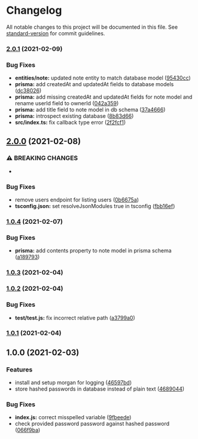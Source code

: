 # Changelog

All notable changes to this project will be documented in this file. See [standard-version](https://github.com/conventional-changelog/standard-version) for commit guidelines.

### [2.0.1](https://github.com/georgemunyoro/gramaro-api/compare/v2.0.0...v2.0.1) (2021-02-09)


### Bug Fixes

* **entities/note:** updated note entity to match database model ([95430cc](https://github.com/georgemunyoro/gramaro-api/commit/95430cc67e59f3a0057114da1a9b606dc17bff2d))
* **prisma:** add createdAt and updatedAt fields to database models ([dc38026](https://github.com/georgemunyoro/gramaro-api/commit/dc3802690c2219af77cd079108983e11cdf32078))
* **prisma:** add missing createdAt and updatedAt fields for note model and rename userId field to ownerId ([042a359](https://github.com/georgemunyoro/gramaro-api/commit/042a359c719dd7cfb43fa7ddf6b3024c8a583143))
* **prisma:** add title field to note model in db schema ([37a4666](https://github.com/georgemunyoro/gramaro-api/commit/37a46666a2aa0b5574edecbdf58e9e2b410219b7))
* **prisma:** introspect existing database ([8b83d66](https://github.com/georgemunyoro/gramaro-api/commit/8b83d661d37acbaa76628b42cbe590acee570f4d))
* **src/index.ts:** fix callback type error ([2f2fcf1](https://github.com/georgemunyoro/gramaro-api/commit/2f2fcf12f886145c014cf6329e737c2c26632bb4))

## [2.0.0](https://github.com/georgemunyoro/gramaro-api/compare/v1.0.4...v2.0.0) (2021-02-08)


### ⚠ BREAKING CHANGES

* 

### Bug Fixes

* remove users endpoint for listing users ([0b6675a](https://github.com/georgemunyoro/gramaro-api/commit/0b6675ab5eeb1313bec6bf34d5cae0e60b50ed42))
* **tsconfig.json:** set resolveJsonModules true in tsconfig ([fbb16ef](https://github.com/georgemunyoro/gramaro-api/commit/fbb16ef2c3f628c17192a3fca348449c79a83c4a))

### [1.0.4](https://github.com/georgemunyoro/gramaro-api/compare/v1.0.3...v1.0.4) (2021-02-07)


### Bug Fixes

* **prisma:** add contents property to note model in prisma schema ([a189793](https://github.com/georgemunyoro/gramaro-api/commit/a1897932e380212ed9eb08bc3ee012f2671c3e6c))

### [1.0.3](https://github.com/georgemunyoro/gramaro-api/compare/v1.0.2...v1.0.3) (2021-02-04)

### [1.0.2](https://github.com/georgemunyoro/gramaro-api/compare/v1.0.1...v1.0.2) (2021-02-04)


### Bug Fixes

* **test/test.js:** fix incorrect relative path ([a3799a0](https://github.com/georgemunyoro/gramaro-api/commit/a3799a0ba06187f917388e32a82b44f6fe5243ed))

### [1.0.1](https://github.com/georgemunyoro/gramaro-api/compare/v1.0.0...v1.0.1) (2021-02-04)

## 1.0.0 (2021-02-03)


### Features

* install and setup morgan for logging ([46597bd](https://github.com/georgemunyoro/gramaro-api/commit/46597bdd6e0e3924d9052b2f46a51eaae857d3df))
* store hashed passwords in database instead of plain text ([4689044](https://github.com/georgemunyoro/gramaro-api/commit/468904439c4a0094dfb526545f73afb1c77080bd))


### Bug Fixes

* **index.js:** correct misspelled variable ([9fbeede](https://github.com/georgemunyoro/gramaro-api/commit/9fbeede62cd91b4368a9c61ea07da820c2c76538))
* check provided password password against hashed password ([066f9ba](https://github.com/georgemunyoro/gramaro-api/commit/066f9ba3b8c328a1cc73e76cbd589bf89d64237e))
